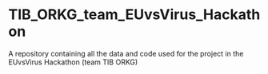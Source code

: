 # TIB_ORKG_team_EUvsVirus_Hackathon
A repository containing all the data and code used for the project in the EUvsVirus Hackathon (team TIB ORKG) 
